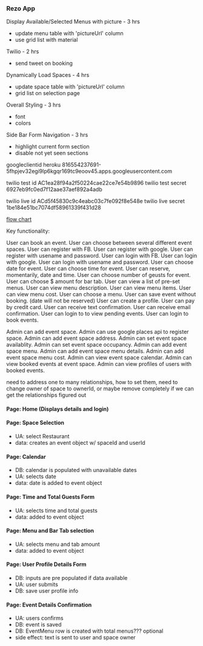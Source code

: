 ### Rezo App

Display Available/Selected Menus with picture -  3 hrs 
  * update menu table with 'pictureUrl' column
  * use grid list with material 

Twilio - 2 hrs
  * send tweet on booking

Dynamically Load Spaces - 4 hrs
  * update space table with 'pictureUrl' column
  * grid list on selection page

Overall Styling - 3 hrs
  * font 
  * colors

Side Bar Form Navigation - 3 hrs
  * highlight current form section
  * disable not yet seen sections


googleclientid heroku
816554237691-5fhpjev32egi9lp6kgqr169tc9eoov45.apps.googleusercontent.com

twilio test id
AC1ea28f94a2f50224cae22ce7e54b9896
twilio test secret
6927eb9fc0ed7f12aae37aef892a4adb

twilio live id
ACd5f45830c9c4eabc03c7fe092f8e548e
twilio live secret
1be184e51bc7074df58961339f431d28

[flow chart](https://www.lucidchart.com/documents/edit/8e01f617-2b57-4112-be6f-342c6eba27f0)

Key functionality:

User can book an event. 
User can choose between several different event spaces.
User can register with FB.
User can register with google.
User can register with usename and password.
User can login with FB.
User can login with google.
User can login with usename and password.
User can choose date for event.
User can choose time for event.
User can reserve, momentarily, date and time.
User can choose number of geusts for event.
User can choose $ amount for bar tab.
User can view a list of  pre-set menus.
User can view menu description.
User can view menu items.
User can view menu cost.
User can choose a menu.
User can save event without booking. (date will not be reserved)
User can create a profile.
User can pay by credit card.
User can receive text confirmation.
User can receive email confirmation.
User can login to to view pending events.
User can login to book events.

Admin can add event space.
Admin can use google places api to register space.
Admin can add event space address.
Admin can set event space availablity.
Admin can set event space occupancy.
Admin can add event space menu.
Admin can add event space menu details.
Admin can add event space menu cost.
Admin can view event space calendar.
Admin can view booked events at event space.
Admin can view profiles of users with booked events.


need to address one to many relationships, how to set them,
need to change owner of space to ownerId, or maybe remove completely if we can get the relationships figured out


#### Page: Home (Displays details and login)
#### Page: Space Selection
* UA: select Restaurant
* data: creates an event object w/ spaceId and userId
#### Page: Calendar
* DB: calendar is populated with unavailable dates
* UA: selects date
* data: date is added to event object
#### Page: Time and Total Guests Form
* UA: selects time and total guests
* data: added to event object
#### Page: Menu and Bar Tab selection
* UA: selects menu and tab amount
* data: added to event object
#### Page: User Profile Details Form
* DB: inputs are pre populated if data available
* UA: user submits
* DB: save user profile info
#### Page: Event Details Confirmation
* UA: users confirms
* DB: event is saved
* DB: EventMenu row is created with total menus??? optional
* side effect: text is sent to user and space owner


